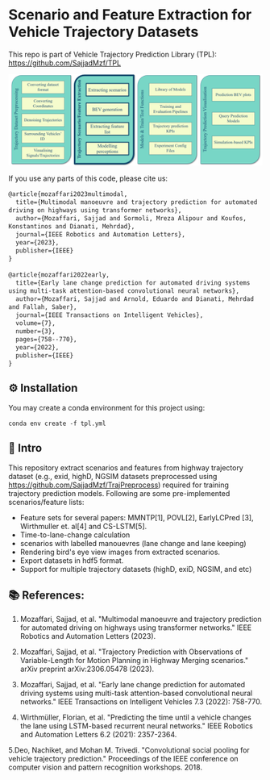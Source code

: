 # Scenario and Feature Extraction for Vehicle Trajectory Datasets

This repo is part of Vehicle Trajectory Prediction Library (TPL): https://github.com/SajjadMzf/TPL

![image](imgs/fea.png)

If you use any parts of this code, please cite us:
```
@article{mozaffari2023multimodal,
  title={Multimodal manoeuvre and trajectory prediction for automated driving on highways using transformer networks},
  author={Mozaffari, Sajjad and Sormoli, Mreza Alipour and Koufos, Konstantinos and Dianati, Mehrdad},
  journal={IEEE Robotics and Automation Letters},
  year={2023},
  publisher={IEEE}
}

@article{mozaffari2022early,
  title={Early lane change prediction for automated driving systems using multi-task attention-based convolutional neural networks},
  author={Mozaffari, Sajjad and Arnold, Eduardo and Dianati, Mehrdad and Fallah, Saber},
  journal={IEEE Transactions on Intelligent Vehicles},
  volume={7},
  number={3},
  pages={758--770},
  year={2022},
  publisher={IEEE}
}

```

## :gear: Installation
You may create a conda environment for this project using:
```shell
conda env create -f tpl.yml
```
## :wave: Intro
This repository extract scenarios and features from highway trajectory dataset (e.g., exid, highD, NGSIM datasets preprocessed using https://github.com/SajjadMzf/TrajPreprocess) required for training trajectory prediction models. Following are some pre-implemented scenarios/feature lists:

- Feature sets for several papers: MMNTP[1], POVL[2], EarlyLCPred [3], Wirthmuller et. al[4] and CS-LSTM[5].
- Time-to-lane-change calculation
- scenarios with labelled manouevres (lane change and lane keeping)
- Rendering bird's eye view images from extracted scenarios.
- Export datasets in hdf5 format.
- Support for multiple trajectory datasets (highD, exiD, NGSIM, and etc)




## :books: References:
1. Mozaffari, Sajjad, et al. "Multimodal manoeuvre and trajectory prediction for automated driving on highways using transformer networks." IEEE Robotics and Automation Letters (2023).

2. Mozaffari, Sajjad, et al. "Trajectory Prediction with Observations of Variable-Length for Motion Planning in Highway Merging scenarios." arXiv preprint arXiv:2306.05478 (2023).

3. Mozaffari, Sajjad, et al. "Early lane change prediction for automated driving systems using multi-task attention-based convolutional neural networks." IEEE Transactions on Intelligent Vehicles 7.3 (2022): 758-770.

4. Wirthmüller, Florian, et al. "Predicting the time until a vehicle changes the lane using LSTM-based recurrent neural networks." IEEE Robotics and Automation Letters 6.2 (2021): 2357-2364.

5.Deo, Nachiket, and Mohan M. Trivedi. "Convolutional social pooling for vehicle trajectory prediction." Proceedings of the IEEE conference on computer vision and pattern recognition workshops. 2018. 
